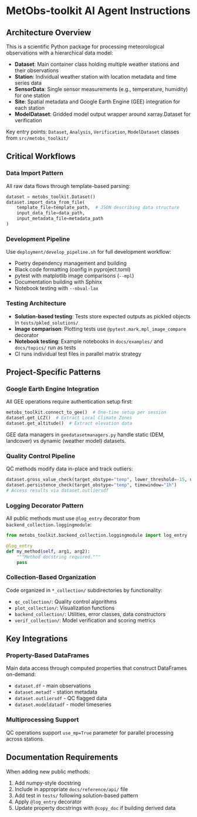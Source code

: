 # MetObs-toolkit AI Agent Instructions

## Architecture Overview

This is a scientific Python package for processing meteorological observations with a hierarchical data model:

- **Dataset**: Main container class holding multiple weather stations and their observations
- **Station**: Individual weather station with location metadata and time series data  
- **SensorData**: Single sensor measurements (e.g., temperature, humidity) for one station
- **Site**: Spatial metadata and Google Earth Engine (GEE) integration for each station
- **ModelDataset**: Gridded model output wrapper around xarray.Dataset for verification

Key entry points: `Dataset`, `Analysis`, `Verification`, `ModelDataset` classes from `src/metobs_toolkit/`

## Critical Workflows

### Data Import Pattern
All raw data flows through template-based parsing:
```python
dataset = metobs_toolkit.Dataset()
dataset.import_data_from_file(
    template_file=template_path,  # JSON describing data structure
    input_data_file=data_path,
    input_metadata_file=metadata_path
)
```

### Development Pipeline
Use `deployment/develop_pipeline.sh` for full development workflow:
- Poetry dependency management and building
- Black code formatting (config in pyproject.toml)
- pytest with matplotlib image comparisons (`--mpl`)
- Documentation building with Sphinx
- Notebook testing with `--nbval-lax`

### Testing Architecture
- **Solution-based testing**: Tests store expected outputs as pickled objects in `tests/pkled_solutions/`
- **Image comparison**: Plotting tests use `@pytest.mark.mpl_image_compare` decorator
- **Notebook testing**: Example notebooks in `docs/examples/` and `docs/topics/` run as tests
- CI runs individual test files in parallel matrix strategy

## Project-Specific Patterns

### Google Earth Engine Integration
All GEE operations require authentication setup first:
```python
metobs_toolkit.connect_to_gee()  # One-time setup per session
dataset.get_LCZ()  # Extract Local Climate Zones
dataset.get_altitude()  # Extract elevation data
```

GEE data managers in `geedatasetmanagers.py` handle static (DEM, landcover) vs dynamic (weather model) datasets.

### Quality Control Pipeline
QC methods modify data in-place and track outliers:
```python
dataset.gross_value_check(target_obstype="temp", lower_threshold=-15, upper_threshold=35)
dataset.persistence_check(target_obstype="temp", timewindow="1h")
# Access results via dataset.outliersdf
```

### Logging Decorator Pattern
All public methods must use `@log_entry` decorator from `backend_collection.loggingmodule`:
```python
from metobs_toolkit.backend_collection.loggingmodule import log_entry

@log_entry
def my_method(self, arg1, arg2):
    """Method docstring required."""
    pass
```

### Collection-Based Organization
Code organized in `*_collection/` subdirectories by functionality:
- `qc_collection/`: Quality control algorithms
- `plot_collection/`: Visualization functions  
- `backend_collection/`: Utilities, error classes, data constructors
- `verif_collection/`: Model verification and scoring metrics

## Key Integrations


### Property-Based DataFrames
Main data access through computed properties that construct DataFrames on-demand:
- `dataset.df` - main observations
- `dataset.metadf` - station metadata  
- `dataset.outliersdf` - QC flagged data
- `dataset.modeldatadf` - model timeseries

### Multiprocessing Support
QC operations support `use_mp=True` parameter for parallel processing across stations.

## Documentation Requirements

When adding new public methods:
1. Add numpy-style docstring
2. Include in appropriate `docs/reference/api/` file  
3. Add test in `tests/` following solution-based pattern
4. Apply `@log_entry` decorator
5. Update property docstrings with `@copy_doc` if building derived data
